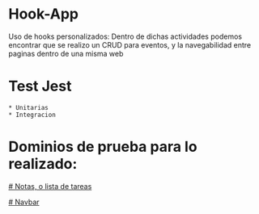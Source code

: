 # Hook-App
Uso de hooks personalizados:
Dentro de dichas actividades podemos encontrar que se realizo un CRUD para eventos, y la navegabilidad entre paginas dentro de una misma web

# Test Jest
    * Unitarias
    * Integracion

# Dominios de prueba para lo realizado:
[# Notas, o lista de tareas](https://todo-app-elian.netlify.app)

[# Navbar](https://navegacion-elian.netlify.app)
